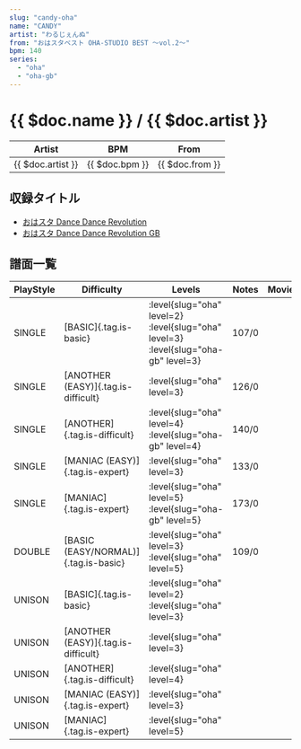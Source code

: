 ```yaml
---
slug: "candy-oha"
name: "CANDY"
artist: "わるじぇんぬ"
from: "おはスタベスト OHA-STUDIO BEST ～vol.2～"
bpm: 140
series:
  - "oha"
  - "oha-gb"
---
```


# {{ $doc.name }} / {{ $doc.artist }}

|Artist|BPM|From|
|------|---|----|
|{{ $doc.artist }}|{{ $doc.bpm }}|{{ $doc.from }}|

## 収録タイトル

- [おはスタ Dance Dance Revolution](/series/oha/)
- [おはスタ Dance Dance Revolution GB](/series/oha-gb/)

## 譜面一覧

|PlayStyle|Difficulty|Levels|Notes|Movie|
|---------|----------|------|-----|-----|
|SINGLE|[BASIC]{.tag.is-basic}|:level{slug="oha" level=2} :level{slug="oha" level=3} :level{slug="oha-gb" level=3}|107/0||
|SINGLE|[ANOTHER (EASY)]{.tag.is-difficult}|:level{slug="oha" level=3}|126/0||
|SINGLE|[ANOTHER]{.tag.is-difficult}|:level{slug="oha" level=4} :level{slug="oha-gb" level=4}|140/0||
|SINGLE|[MANIAC (EASY)]{.tag.is-expert}|:level{slug="oha" level=3}|133/0||
|SINGLE|[MANIAC]{.tag.is-expert}|:level{slug="oha" level=5} :level{slug="oha-gb" level=5}|173/0||
|DOUBLE|[BASIC (EASY/NORMAL)]{.tag.is-basic}|:level{slug="oha" level=3} :level{slug="oha" level=5}|109/0||
|UNISON|[BASIC]{.tag.is-basic}|:level{slug="oha" level=2} :level{slug="oha" level=3}|||
|UNISON|[ANOTHER (EASY)]{.tag.is-difficult}|:level{slug="oha" level=3}|||
|UNISON|[ANOTHER]{.tag.is-difficult}|:level{slug="oha" level=4}|||
|UNISON|[MANIAC (EASY)]{.tag.is-expert}|:level{slug="oha" level=3}|||
|UNISON|[MANIAC]{.tag.is-expert}|:level{slug="oha" level=5}|||
